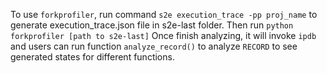 To use `forkprofiler`, run command `s2e execution_trace -pp proj_name` to generate execution_trace.json file in s2e-last folder.
Then run `python forkprofiler [path to s2e-last]`
Once finish analyzing, it will invoke `ipdb` and users can run function `analyze_record()` to analyze `RECORD` to see generated states for different functions.

